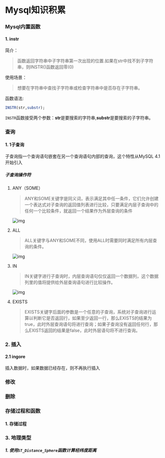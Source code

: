 # Mysql知识积累


### Mysql内置函数

#### 1. instr
简介：
> 函数返回字符串中子字符串第一次出现的位置.如果在str中找不到子字符串，则INSTR()函数返回零(0)

使用场景：
> 想要在字符串中查找子字符串或检查字符串中是否存在子字符串。

函数语法:

```sql
INSTR(str,substr);
```

`INSTR`函数接受两个参数：**str**是要搜索的字符串,**substr**是要搜索的子字符串。




### 查询

#### 1. 1子查询

子查询指一个查询语句嵌套在另一个查询语句内部的查询，这个特性从MySQL 4.1开始引入

##### 子查询操作符

1. ANY（SOME）

   >  ANY和SOME关键字是同义词，表示满足其中任一条件，它们允许创建一个表达式对子查询的返回值列表进行比较，只要满足内层子查询中的任何一个比较条件，就返回一个结果作为外层查询的条件

   ![img](https://cdn.nlark.com/yuque/0/2023/png/21881466/1680257852246-b1c2996b-aa6e-4079-a290-d35c23b2515c.png)

2. ALL

   >  ALL关键字与ANY和SOME不同，使用ALL时需要同时满足所有内层查询的条件。

   ![img](https://cdn.nlark.com/yuque/0/2023/png/21881466/1680257896133-1033c011-39b3-4270-8244-2afdd83a4d38.png)

3. IN

   >  IN关键字进行子查询时，内层查询语句仅仅返回一个数据列，这个数据列里的值将提供给外层查询语句进行比较操作。

   ![img](https://cdn.nlark.com/yuque/0/2023/png/21881466/1680258121818-4baff6c0-ea14-4415-9f9f-7e5a590379f5.png)

4. EXISTS

   >  EXISTS关键字后面的参数是一个任意的子查询，系统对子查询进行运算以判断它是否返回行，如果至少返回一行，那么EXISTS的结果为true，此时外层查询语句将进行查询；如果子查询没有返回任何行，那么EXISTS返回的结果是false，此时外层语句将不进行查询。



### 2. 插入

#### 2.1 ingore

插入数据时，如果数据已经存在，则不再执行插入

### 修改

### 删除

### 存储过程和函数

#### 1. 存储过程





### 3. 地理类型

##### 1. 使用`ST_Distance_Sphere`函数计算经纬度距离



